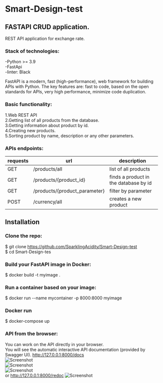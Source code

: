 # Smart-Design-test
## FASTAPI CRUD application.
REST API application for exchange rate.<br>

### Stack of technologies:<br>
-Python >= 3.9<br>
-FastApi<br>
-linter: Black<br>

FastAPI is a modern, fast (high-performance), web framework for building APIs with Python.
The key features are: fast to code, based on the open standards for APIs,
very high performance, minimize code duplication.

### Basic functionality:<br>
1.Web REST API<br>
2.Getting list of all products from the database.<br>
3.Getting information about product by id.<br>
4.Creating new products. <br>
5.Sorting product by name, description or any other parameters.

### APIs endpoints:<br>
| requests | url | description  |
| ------- | --- | --- |
| GET | /products/all | list of all products  |
| GET | /products/{product_id} | finds a product in the database by id |
| GET | /products/{product_parameter} | filter by parameter |
| POST | /currency/all | creates a new product |





## Installation
### Clone the repo:<br>

$ git clone https://github.com/SparklingAcidity/Smart-Design-test <br>
$ cd Smart-Design-tes<br>

### Build your FastAPI image in Docker:
$ docker build -t myimage . <br>

### Run a container based on your image:
$ docker run --name mycontainer -p 8000:8000 myimage <br>

### Docker run 
$ docker-compose up




### API from the browser:
You can work on the API directly in your browser.<br>
You will see the automatic interactive API documentation (provided by Swagger UI).
http://127.0.0.1:8000/docs <br>
![Screenshot](https://github.com/SparklingAcidity/Smart-Design-test/blob/in_process/img_for_deadme/1.png) <br>
![Screenshot](https://github.com/SparklingAcidity/Smart-Design-test/blob/in_process/img_for_deadme/2.png) <br>
![Screenshot](https://github.com/SparklingAcidity/Smart-Design-test/blob/in_process/img_for_deadme/3.png) <br>
or http://127.0.0.1:8000/redoc
![Screenshot](https://github.com/SparklingAcidity/Smart-Design-test/blob/in_process/img_for_deadme/4.png)
